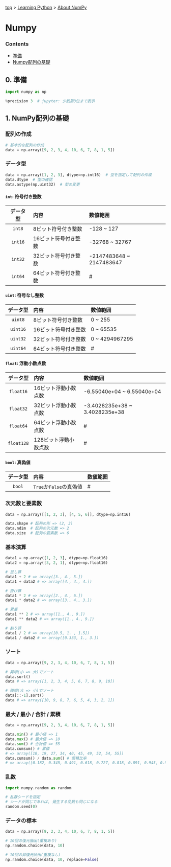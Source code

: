 <!-- パンくずリスト -->
[top](../index.md) > [Learning Python](./learning_numpy.md) > [About NumPy](./learning_numpy.md)

<!-- タイトル -->
# Numpy

<!-- 目次 -->
### Contents

- [準備](#準備)
- [Numpy配列の基礎](#NumPy配列の基礎)


<!-- 基礎 -->
## 0. 準備
```python
import numpy as np

%precision 3  # jupyter: 少数第3位まで表示
```

## 1. NumPy配列の基礎

### 配列の作成

```python
# 基本的な配列の作成
data = np.array([9, 2, 3, 4, 10, 6, 7, 8, 1, 5])
```

### データ型

```python
data = np.array([1, 2, 3], dtype=np.int16)  # 型を指定して配列の作成
data.dtype  # 型の確認
data.astype(np.uint32)  # 型の変更
```

#### ``int``: 符号付き整数

|データ型|内容|数値範囲|
|:--:|:--|:--|
|`int8`|8ビット符号付き整数|-128 ~ 127|
|`int16`|16ビット符号付き整数|-32768 ~ 32767|
|`int32`|32ビット符号付き整数|-2147483648 ~ 2147483647|
|`int64`|64ビット符号付き整数|#|

#### `uint`: 符号なし整数

|データ型|内容|数値範囲|
|:--:|:--|:--|
|`uint8`|8ビット符号付き整数|0 ~ 255|
|`uint16`|16ビット符号付き整数|0 ~ 65535|
|`uint32`|32ビット符号付き整数|0 ~ 4294967295|
|`uint64`|64ビット符号付き整数|#|

#### `float`: 浮動小数点数

|データ型|内容|数値範囲|
|:--:|:--|:--|
|`float16`|16ビット浮動小数点数|-6.55040e+04 ~ 6.55040e+04|
|`float32`|32ビット浮動小数点数|-3.4028235e+38 ~ 3.4028235e+38|
|`float64`|64ビット浮動小数点数|#|
|`float128`|128ビット浮動小数点数|#|

#### `bool`: 真偽値

|データ型|内容|数値範囲|
|:--:|:--|:--|
|`bool`|`True`か`False`の真偽値|#|

### 次元数と要素数

```python
data = np.array([[1, 2, 3], [4, 5, 6]], dtype=np.int16)

data.shape # 配列の形 => (2, 3)
data.ndim  # 配列の次元数 => 2
data.size  # 配列の要素数 => 6
```

### 基本演算

```python
data1 = np.array([1, 2, 3], dtype=np.float16)
data2 = np.array([3, 2, 1], dtype=np.float16)

# 足し算
data1 + 2 # => array([3., 4., 5.])
data1 + data2 # => array([4., 4., 4.])

# 掛け算
data1 * 2 # => array([2., 4., 6.])
data1 * data2 # => array([3., 4., 3.])

# 累乗
data1 ** 2 # => array([1., 4., 9.])
data1 ** data2 # => array([1., 4., 9.])

# 割り算
data1 / 2 # => array([0.5, 1. , 1.5])
data1 / data2 # => array([0.333, 1., 3.])
```

### ソート

```python
data = np.array([9, 2, 3, 4, 10, 6, 7, 8, 1, 5])

# 昇順(小 => 大)でソート
data.sort()
data # => array([1, 2, 3, 4, 5, 6, 7, 8, 9, 10])

# 降順(大 => 小)でソート
data[::-1].sort()
data # => array([10, 9, 8, 7, 6, 5, 4, 3, 2, 1])
```

### 最大 / 最小 / 合計 / 累積

```python
data = np.array([9, 2, 3, 4, 10, 6, 7, 8, 1, 5])

data.min() # 最小値 => 1
data.max() # 最大値 => 10
data.sum() # 合計値 => 55
data.cumsum() # 累積
# => array([10, 19, 27, 34, 40, 45, 49, 52, 54, 55])
data.cumsum() / data.sum() # 累積比率
# => array([0.182, 0.345, 0.491, 0.618, 0.727, 0.818, 0.891, 0.945, 0.982, 1.])
```

### 乱数

```python
import numpy.random as random

# 乱数シードを指定
# シードが同じであれば, 発生する乱数も同じになる
random.seed(0)


```

### データの標本

```python
data = np.array([9, 2, 3, 4, 10, 6, 7, 8, 1, 5])

# 10回の復元抽出(重複あり)
np.random.choice(data, 10)

# 10回の非復元抽出(重複なし)
np.random.choice(data, 10, replace=False)
```
